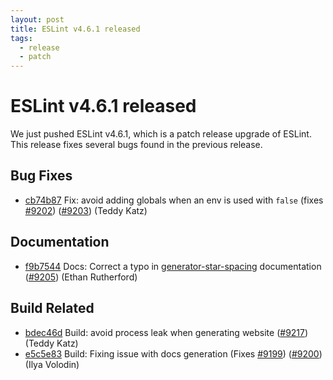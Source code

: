 ```yaml
---
layout: post
title: ESLint v4.6.1 released
tags:
  - release
  - patch
---
```

# ESLint v4.6.1 released

We just pushed ESLint v4.6.1, which is a patch release upgrade of ESLint. This release fixes several bugs found in the previous release. 










## Bug Fixes


* [cb74b87](https://github.com/eslint/eslint/commit/cb74b87) Fix: avoid adding globals when an env is used with `false` (fixes [#9202](https://github.com/eslint/eslint/issues/9202)) ([#9203](https://github.com/eslint/eslint/issues/9203)) (Teddy Katz)




## Documentation


* [f9b7544](https://github.com/eslint/eslint/commit/f9b7544) Docs: Correct a typo in [generator-star-spacing](/docs/rules/generator-star-spacing) documentation ([#9205](https://github.com/eslint/eslint/issues/9205)) (Ethan Rutherford)






## Build Related


* [bdec46d](https://github.com/eslint/eslint/commit/bdec46d) Build: avoid process leak when generating website ([#9217](https://github.com/eslint/eslint/issues/9217)) (Teddy Katz)
* [e5c5e83](https://github.com/eslint/eslint/commit/e5c5e83) Build: Fixing issue with docs generation (Fixes [#9199](https://github.com/eslint/eslint/issues/9199)) ([#9200](https://github.com/eslint/eslint/issues/9200)) (Ilya Volodin)




